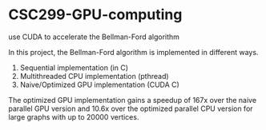# CSC299-GPU-computing
use CUDA to accelerate the Bellman-Ford algorithm

In this project, the Bellman-Ford algorithm is implemented in different ways.

1) Sequential implementation (in C)
2) Multithreaded CPU implementation (pthread)
3) Naive/Optimized GPU implementation (CUDA C)

The optimized GPU implementation gains a speedup of 167x over the naive parallel GPU version and 10.6x over the optimized parallel CPU version for large graphs with up to 20000 vertices.
